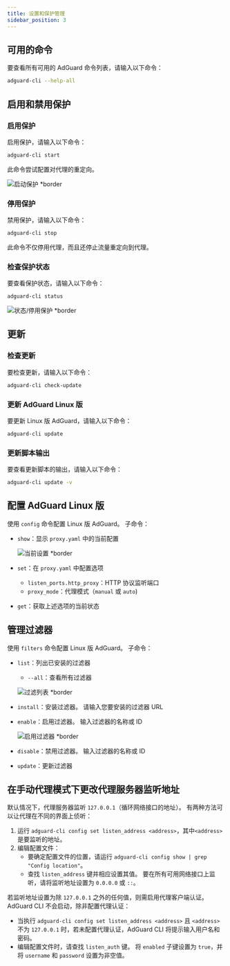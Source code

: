 ```yaml
---
title: 设置和保护管理
sidebar_position: 3
---
```


## 可用的命令

要查看所有可用的 AdGuard 命令列表，请输入以下命令：

```sh
adguard-cli --help-all
```

## 启用和禁用保护

### 启用保护

启用保护，请输入以下命令：

```sh
adguard-cli start
```

此命令尝试配置对代理的重定向。

![启动保护 \*border](https://cdn.adtidy.org/content/Kb/ad_blocker/linux/start-protection.gif)

### 停用保护

禁用保护，请输入以下命令：

```sh
adguard-cli stop
```

此命令不仅停用代理，而且还停止流量重定向到代理。

### 检查保护状态

要查看保护状态，请输入以下命令：

```sh
adguard-cli status
```

![状态/停用保护 \*border](https://cdn.adtidy.org/content/Kb/ad_blocker/linux/activation6.png)

## 更新

### 检查更新

要检查更新，请输入以下命令：

```sh
adguard-cli check-update
```

### 更新 AdGuard Linux 版

要更新 Linux 版 AdGuard，请输入以下命令：

```sh
adguard-cli update
```

### 更新脚本输出

要查看更新脚本的输出，请输入以下命令：

```sh
adguard-cli update -v
```

## 配置 AdGuard Linux 版

使用 `config` 命令配置 Linux 版 AdGuard。 子命令：

- `show`：显示 `proxy.yaml` 中的当前配置

  ![当前设置 \*border](https://cdn.adtidy.org/content/Kb/ad_blocker/linux/activation7.png)

- `set`：在 `proxy.yaml` 中配置选项
  - `listen_ports.http_proxy`：HTTP 协议监听端口
  - `proxy_mode`：代理模式（`manual` 或 `auto`)

- `get`：获取上述选项的当前状态

## 管理过滤器

使用 `filters` 命令配置 Linux 版 AdGuard。 子命令：

- `list`：列出已安装的过滤器

  - `--all`：查看所有过滤器

  ![过滤列表 \*border](https://cdn.adtidy.org/content/Kb/ad_blocker/linux/filter-list.png)

- `install`：安装过滤器。 请输入您要安装的过滤器 URL

- `enable`：启用过滤器。 输入过滤器的名称或 ID

  ![启用过滤器 \*border](https://cdn.adtidy.org/content/Kb/ad_blocker/linux/built-in-filters.png)

- `disable`：禁用过滤器。 输入过滤器的名称或 ID

- `update`：更新过滤器

## 在手动代理模式下更改代理服务器监听地址

默认情况下，代理服务器监听 `127.0.0.1`（循环网络接口的地址）。
有两种方法可以让代理在不同的界面上侦听：

1. 运行 `adguard-cli config set listen_address <address>`，其中`<address>` 是要监听的地址。
2. 编辑配置文件：
   - 要确定配置文件的位置，请运行 `adguard-cli config show | grep "Config location"`。
   - 查找 `listen_address` 键并相应设置其值。 要在所有可用网络接口上监听，请将监听地址设置为 `0.0.0.0` 或 `::`。

若监听地址设置为除 `127.0.0.1` 之外的任何值，则需启用代理客户端认证。 AdGuard CLI 不会启动，除非配置代理认证：

- 当执行 `adguard-cli config set listen_address <address>` 且 `<address>` 不为 `127.0.0.1` 时，若未配置代理认证，AdGuard CLI 将提示输入用户名和密码。
- 编辑配置文件时，请查找 `listen_auth` 键。 将 `enabled` 子键设置为 `true`，并将 `username` 和 `password` 设置为非空值。
